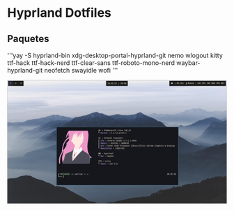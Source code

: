 # **Hyprland Dotfiles**

## Paquetes
'''yay -S hyprland-bin xdg-desktop-portal-hyprland-git nemo wlogout kitty ttf-hack ttf-hack-nerd ttf-clear-sans ttf-roboto-mono-nerd waybar-hyprland-git neofetch swayidle wofi
'''

![Hyprland](/screenshot.png)